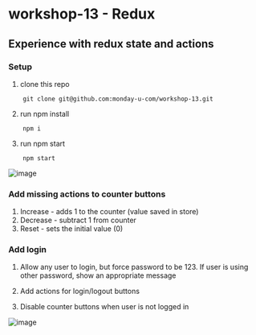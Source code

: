 # workshop-13 - Redux

## Experience with redux state and actions

### Setup

1. clone this repo

```
    git clone git@github.com:monday-u-com/workshop-13.git
```

2. run npm install

```
    npm i
```

3. run npm start

```
    npm start
```

![image](https://user-images.githubusercontent.com/35146205/169762361-da5d17ab-8c02-46a8-bdb9-990f61439cfa.png)

### Add missing actions to counter buttons

1. Increase - adds 1 to the counter (value saved in store)
2. Decrease - subtract 1 from counter
3. Reset - sets the initial value (0)

### Add login

1. Allow any user to login, but force password to be 123. If user is using other password, show an appropriate message

2. Add actions for login/logout buttons
3. Disable counter buttons when user is not logged in

![image](https://user-images.githubusercontent.com/35146205/169763492-4edacd86-365c-4bbb-937b-f67603db8518.png)
